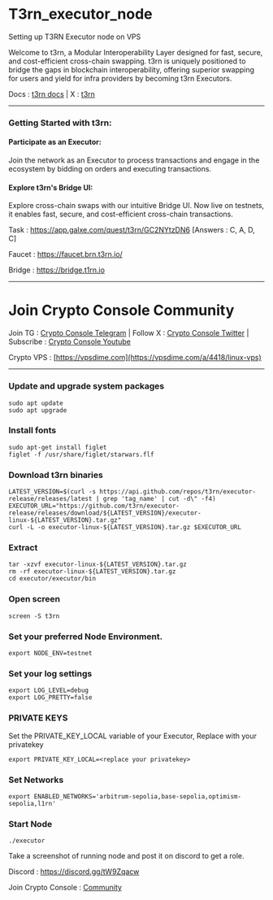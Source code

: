 # T3rn_executor_node
Setting up T3RN Executor node on VPS

Welcome to t3rn, a Modular Interoperability Layer designed for fast, secure, and cost-efficient cross-chain swapping. t3rn is uniquely positioned to bridge the gaps in blockchain interoperability, offering superior swapping for users and yield for infra providers by becoming t3rn Executors.

Docs : [t3rn docs](https://docs.t3rn.io/intro) | X : [t3rn](https://x.com/t3rn_io)

----------------------------------------------------------------------------------------------------------------------------------------
### Getting Started with t3rn:
#### Participate as an Executor:
Join the network as an Executor to process transactions and engage in the ecosystem by bidding on orders and executing transactions.

#### Explore t3rn's Bridge UI:
Explore cross-chain swaps with our intuitive Bridge UI. Now live on testnets, it enables fast, secure, and cost-efficient cross-chain transactions.

Task : https://app.galxe.com/quest/t3rn/GC2NYtzDN6
[Answers : C, A, D, C]

Faucet : https://faucet.brn.t3rn.io/

Bridge : https://bridge.t1rn.io 

----------------------------------------------------------------------------------------------------------------------------------------

# Join Crypto Console Community

Join TG : [Crypto Console Telegram](https://t.me/cryptoconsol) | Follow X : [Crypto Console Twitter](https://www.x.com/cryptoconsol) | Subscribe : [Crypto Console Youtube](https://www.youtube.com/@cryptoconsole)

Crypto VPS : [https://vpsdime.com](https://vpsdime.com/a/4418/linux-vps)

----------------------------------------------------------------------------------------------------------------------------------------

### Update and upgrade system packages
```
sudo apt update
sudo apt upgrade
```
### Install fonts
```
sudo apt-get install figlet
figlet -f /usr/share/figlet/starwars.flf
```
### Download t3rn binaries
```
LATEST_VERSION=$(curl -s https://api.github.com/repos/t3rn/executor-release/releases/latest | grep 'tag_name' | cut -d\" -f4)
EXECUTOR_URL="https://github.com/t3rn/executor-release/releases/download/${LATEST_VERSION}/executor-linux-${LATEST_VERSION}.tar.gz"
curl -L -o executor-linux-${LATEST_VERSION}.tar.gz $EXECUTOR_URL
```
### Extract 
```
tar -xzvf executor-linux-${LATEST_VERSION}.tar.gz
rm -rf executor-linux-${LATEST_VERSION}.tar.gz
cd executor/executor/bin

```

### Open screen 
```
screen -S t3rn
```
### Set your preferred Node Environment.
```
export NODE_ENV=testnet
```
### Set your log settings
```
export LOG_LEVEL=debug
export LOG_PRETTY=false
```
### PRIVATE KEYS
Set the PRIVATE_KEY_LOCAL variable of your Executor, Replace with your privatekey
```
export PRIVATE_KEY_LOCAL=<replace your privatekey>
```
### Set Networks
```
export ENABLED_NETWORKS='arbitrum-sepolia,base-sepolia,optimism-sepolia,l1rn'
```
### Start Node
```
./executor
```

Take a screenshot of running node and post it on discord to get a role.

Discord : https://discord.gg/tW9Zqacw

Join Crypto Console : [Community](https://t.me/cryptoconsol)

